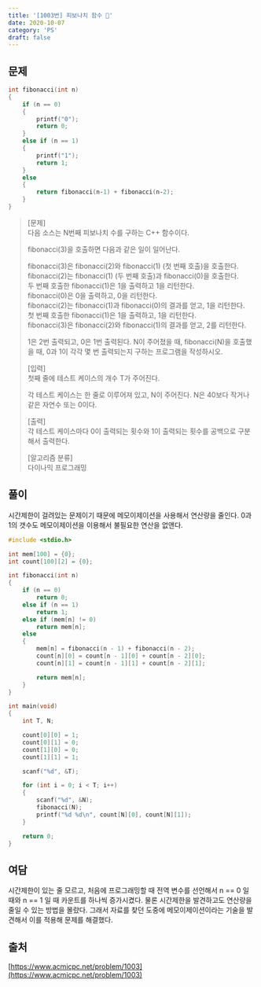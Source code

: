 ```yaml
---
title: '[1003번] 피보나치 함수 🔄'
date: 2020-10-07
category: 'PS'
draft: false
---
```


## 문제

```c
int fibonacci(int n)
{
	if (n == 0)
	{
		printf("0");
		return 0;
	}
	else if (n == 1)
	{
		printf("1");
		return 1;
	}
	else
	{
		return fibonacci(n‐1) + fibonacci(n‐2);
	}
}
```

> [문제]  
> 다음 소스는 N번째 피보나치 수를 구하는 C++ 함수이다.
>
> fibonacci(3)을 호출하면 다음과 같은 일이 일어난다.
>
> fibonacci(3)은 fibonacci(2)와 fibonacci(1) (첫 번째 호출)을 호출한다.  
> fibonacci(2)는 fibonacci(1) (두 번째 호출)과 fibonacci(0)을 호출한다.  
> 두 번째 호출한 fibonacci(1)은 1을 출력하고 1을 리턴한다.  
> fibonacci(0)은 0을 출력하고, 0을 리턴한다.  
> fibonacci(2)는 fibonacci(1)과 fibonacci(0)의 결과를 얻고, 1을 리턴한다.  
> 첫 번째 호출한 fibonacci(1)은 1을 출력하고, 1을 리턴한다.  
> fibonacci(3)은 fibonacci(2)와 fibonacci(1)의 결과를 얻고, 2를 리턴한다.
>
> 1은 2번 출력되고, 0은 1번 출력된다. N이 주어졌을 때, fibonacci(N)을 호출했을 때, 0과 1이 각각 몇 번 출력되는지 구하는 프로그램을 작성하시오.
>
> [입력]  
> 첫째 줄에 테스트 케이스의 개수 T가 주어진다.
>
> 각 테스트 케이스는 한 줄로 이루어져 있고, N이 주어진다. N은 40보다 작거나 같은 자연수 또는 0이다.
>
> [출력]  
> 각 테스트 케이스마다 0이 출력되는 횟수와 1이 출력되는 횟수를 공백으로 구분해서 출력한다.
>
> [알고리즘 분류]  
> 다이나믹 프로그래밍

## 풀이

시간제한이 걸려있는 문제이기 때문에 메모이제이션을 사용해서 연산량을 줄인다. 0과 1의 갯수도 메모이제이션을 이용해서 불필요한 연산을 없앤다.

```c
#include <stdio.h>

int mem[100] = {0};
int count[100][2] = {0};

int fibonacci(int n)
{
	if (n == 0)
		return 0;
	else if (n == 1)
		return 1;
	else if (mem[n] != 0)
		return mem[n];
	else
	{
		mem[n] = fibonacci(n - 1) + fibonacci(n - 2);
		count[n][0] = count[n - 1][0] + count[n - 2][0];
		count[n][1] = count[n - 1][1] + count[n - 2][1];

		return mem[n];
	}
}

int main(void)
{
	int T, N;

	count[0][0] = 1;
	count[0][1] = 0;
	count[1][0] = 0;
	count[1][1] = 1;

	scanf("%d", &T);

	for (int i = 0; i < T; i++)
	{
		scanf("%d", &N);
		fibonacci(N);
		printf("%d %d\n", count[N][0], count[N][1]);
	}

	return 0;
}
```

## 여담

시간제한이 있는 줄 모르고, 처음에 프로그래밍할 때 전역 변수를 선언해서 n == 0 일 때와 n == 1 일 때 카운트를 하나씩 증가시켰다. 물론 시간제한을 발견하고도 연산량을 줄일 수 있는 방법을 몰랐다. 그래서 자료를 찾던 도중에 메모이제이션이라는 기술을 발견해서 이를 적용해 문제를 해결했다.

## 출처

[https://www.acmicpc.net/problem/1003](https://www.acmicpc.net/problem/1003)
